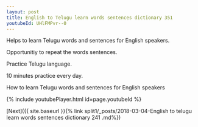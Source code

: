 ```yaml
---
layout: post
title: English to Telugu learn words sentences dictionary 351 
youtubeId: UHlFMPvr--0
---
```

 
 
Helps to learn Telugu words and sentences for English speakers.

Opportunitiy to repeat the words sentences. 

Practice Telugu language. 
 
10 minutes practice every day. 
 
How to learn Telugu words and sentences for English speakers 
 
{% include youtubePlayer.html id=page.youtubeId %}
 
 
[Next]({{ site.baseurl }}{% link  split1/_posts/2018-03-04-English to telugu learn words sentences dictionary 241 .md%})
 
